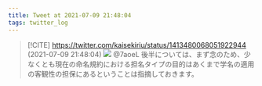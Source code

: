 ```yaml
---
title: Tweet at 2021-07-09 21:48:04
tags: twitter_log
---
```


> [!CITE] https://twitter.com/kaisekiriu/status/1413480068051922944 (2021-07-09 21:48:04)
> ![](https://twitter.com/kaisekiriu/status/1413480068051922944)
> @7aoeL 後半については、まず念のため、少なくとも現在の命名規約における担名タイプの目的はあくまで学名の適用の客観性の担保にあるということは指摘しておきます。
